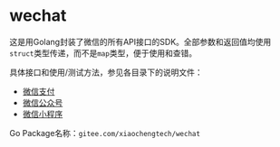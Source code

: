 # wechat

这是用Golang封装了微信的所有API接口的SDK。全部参数和返回值均使用`struct`类型传递，而不是`map`类型，便于使用和查错。

具体接口和使用/测试方法，参见各目录下的说明文件：

* [微信支付](wxpay/)
* [微信公众号](wxofficial/)
* [微信小程序](wxapplet/)

Go Package名称：`gitee.com/xiaochengtech/wechat`
